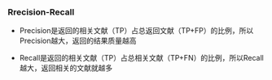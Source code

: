 ### Rrecision-Recall

- Precision是返回的相关文献（TP）占总返回文献（TP+FP）的比例，所以Precision越大，返回的结果质量越高

- Recall是返回的相关文献（TP）占总相关文献（TP+FN）的比例，所以Recall越大，返回相关的文献就越多